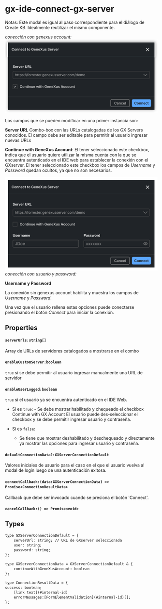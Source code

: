 # gx-ide-connect-gx-server

Notas: Este modal es igual al paso correspondiente para el diálogo de Create KB. Idealmente reutilizar el mismo componente.

_conección con genexus account:_
![connect-gx-server-gx-account](connect-gx-server-gx-account.svg)

Los campos que se pueden modificar en una primer instancia son:

**Server URL**
Combo-box con las URLs catalogadas de los GX Servers conocidos. El campo debe ser editable para permitir al usuario ingresar nuevas URLs

**Continue with GeneXus Account**:
El tener seleccionado este checkbox, indica que el usuario quiere utilizar la misma cuenta con la que se encuentra autenticado en el IDE web para establecer la conexión con el GXserver. El tener seleccionado este checkbox los campos de _Username_ y _Password_ quedan ocultos, ya que no son necesarios.

![connect-gx-server-gx-account](connect-gx-server-no-gx-account.svg)
_conección con usuario y password:_

**Username y Password**

La conexión sin genexus account habilita y muestra los campos de _Username_ y _Password_.

Una vez que el usuario rellena estas opciones puede conectarse presionando el botón _Connect_ para iniciar la conexión.

## Properties

#### `serverUrls:string[]`

Array de URLs de servidores catalogados a mostrarse en el combo

#### `enableCustomServer:boolean`

`true` si se debe permitir al usuario ingresar manualmente una URL de servidor

#### `enableUserLogged:boolean`

`true` si el usuario ya se encuentra autenticado en el IDE Web.

- Si es `true`: - Se debe mostrar habilitado y chequeado el checkbox Continue with GX Account
  El usuario puede des-seleccionar el checkbox y se debe permitir ingresar usuario y contraseña.

- Si es `false`:
  - Se tiene que mostrar deshabilitado y deschequeado y directamente ya mostrar las opciones para ingresar usuario y contraseña.

#### `defaultConnectionData?:GXServerConnectionDefault`

Valores iniciales de usuario para el caso en el que el usuario vuelva al modal de login luego de una autenticación exitosa.

#### `connectCallback:(data:GXServerConnectionData) => Promise<ConnectionResultData>`

Callback que debe ser invocado cuando se presiona el botón 'Connect'.

#### `cancelCallback:() => Promise<void>`

## Types

```
type GXServerConnectionDefault = {
    serverUrl: string; // URL de GXserver seleccionada
    user: string;
    password: string;
};
```

```
type GXServerConnectionData = GXServerConnectionDefault & {
    continueWithGeneXusAccount: boolean
};
```

```
type ConnectionResultData = {
success: boolean;
    [link text](#internal-id)
    errorMessages:[FormElementValidation](#internal-id)[];
};
```
